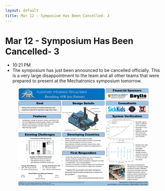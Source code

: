 ```yaml
---
layout: default
title: Mar 12 - Symposium Has Been Cancelled- 3
---
```

# Mar 12 - Symposium Has Been Cancelled- 3

- 10:21 PM
- The symposium has just been announced to be cancelled officially. This is a very large disappointment to the team and all other teams that were prepared to present at the Mechatronics symposium tomorrow.

<figure align="center">
  <img src="/assets/img/poster_final.png" width="450" />
</figure>
